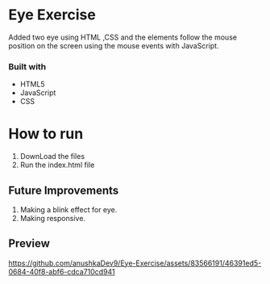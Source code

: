 # Eye Exercise
Added two eye using HTML ,CSS and the elements follow the mouse position on the screen using the mouse events with JavaScript.
### Built with
- HTML5
- JavaScript
- CSS
# How to run 
1) DownLoad the files
2) Run the index.html file 
## Future Improvements 
1) Making a blink effect for eye.
2) Making responsive.
## Preview
https://github.com/anushkaDev9/Eye-Exercise/assets/83566191/46391ed5-0684-40f8-abf6-cdca710cd941

